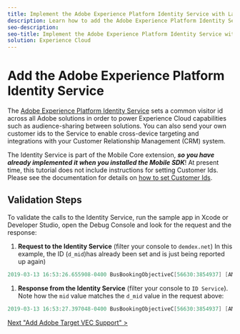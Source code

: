 ```yaml
---
title: Implement the Adobe Experience Platform Identity Service with Launch
description: Learn how to add the Adobe Experience Platform Identity Service extension and use the Set Customer IDs action to collect customer ids. This lesson is part of the Implementing the Experience Cloud in Mobile iOS Objective-C Applications tutorial.
seo-description:
seo-title: Implement the Adobe Experience Platform Identity Service with Launch
solution: Experience Cloud
---
```


# Add the Adobe Experience Platform Identity Service

The [Adobe Experience Platform Identity Service](https://marketing.adobe.com/resources/help/en_US/mcvid/) sets a common visitor id across all Adobe solutions in order to power Experience Cloud capabilities such as audience-sharing between solutions.  You can also send your own customer ids to the Service to enable cross-device targeting and integrations with your Customer Relationship Management (CRM) system.

The Identity Service is part of the Mobile Core extension, ***so you have already implemented it when you installed the Mobile SDK***! At present time, this tutorial does not include instructions for setting Customer Ids. Please see the documentation for details on [how to set Customer Ids](https://aep-sdks.gitbook.io/docs/using-mobile-extensions/mobile-core/identity/identity-api-reference).

## Validation Steps

To validate the calls to the Identity Service, run the sample app in Xcode or Developer Studio, open the Debug Console and look for the request and the response:

1. **Request to the Identity Service** (filter your console to `demdex.net`) In this example, the ID (`d_mid`)has already been set and is just being reported up again)

```objective-c
2019-03-13 16:53:26.655908-0400 BusBookingObjectiveC[56630:3854937] [AMSDK DEBUG <com.adobe.module.identity>]:Sending request (https://dpm.demdex.net/id?d_rtbd=json&d_ver=2&d_orgid=7ABB3E6A5A7491460A495D61@AdobeOrg&d_mid=67027929491180584128922600814231770586)

```

1. **Response from the Identity Service** (filter your console to `ID Service`). Note how the `mid` value matches the `d_mid` value in the request above:

```objective-c
2019-03-13 16:53:27.397048-0400 BusBookingObjectiveC[56630:3854937] [AMSDK DEBUG <com.adobe.module.identity>]: ID Service - Got ID Response (mid: 67027929491180584128922600814231770586, blob: j8Odv6LonN4r3an7LhD3WZrU1bUpAkFkkiY1ncBR96t2PTI, hint: 9, ttl: "604800000 ms")

```

[Next "Add Adobe Target VEC Support" >](target-vec.md)
